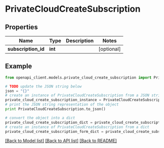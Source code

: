 # PrivateCloudCreateSubscription


## Properties
Name | Type | Description | Notes
------------ | ------------- | ------------- | -------------
**subscription_id** | **int** |  | [optional] 

## Example

```python
from openapi_client.models.private_cloud_create_subscription import PrivateCloudCreateSubscription

# TODO update the JSON string below
json = "{}"
# create an instance of PrivateCloudCreateSubscription from a JSON string
private_cloud_create_subscription_instance = PrivateCloudCreateSubscription.from_json(json)
# print the JSON string representation of the object
print PrivateCloudCreateSubscription.to_json()

# convert the object into a dict
private_cloud_create_subscription_dict = private_cloud_create_subscription_instance.to_dict()
# create an instance of PrivateCloudCreateSubscription from a dict
private_cloud_create_subscription_form_dict = private_cloud_create_subscription.from_dict(private_cloud_create_subscription_dict)
```
[[Back to Model list]](../README.md#documentation-for-models) [[Back to API list]](../README.md#documentation-for-api-endpoints) [[Back to README]](../README.md)


